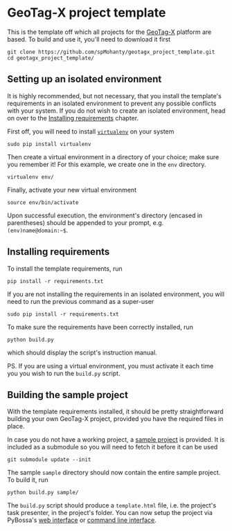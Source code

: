 GeoTag-X project template
=========================

This is the template off which all projects for the [GeoTag-X](http://geotagx.org) platform are based. To build and
use it, you'll need to download it first
```
git clone https://github.com/spMohanty/geotagx_project_template.git
cd geotagx_project_template/
```


## Setting up an isolated environment

It is highly recommended, but not necessary, that you install the template's
requirements in an isolated environment to prevent any possible conflicts with your system.
If you do not wish to create an isolated environment, head on over to the [Installing requirements](#installing-requirements) chapter.

First off, you will need to install [`virtualenv`](https://virtualenv.pypa.io/en/latest/) on your system
```
sudo pip install virtualenv
```

Then create a virtual environment in a directory of your choice; make sure you remember it!
For this example, we create one in the `env` directory.
```
virtualenv env/
```

Finally, activate your new virtual environment
```
source env/bin/activate
```

Upon successful execution, the environment's directory (encased in parentheses)
should be appended to your prompt, e.g. `(env)name@domain:~$`.


## Installing requirements

To install the template requirements, run
```
pip install -r requirements.txt
```

If you are not installing the requirements in an isolated environment, you will
need to run the previous command as a super-user
```
sudo pip install -r requirements.txt
```

To make sure the requirements have been correctly installed, run
```
python build.py
```
which should display the script's instruction manual.

PS. If you are using a virtual environment, you must activate it each time you
you wish to run the `build.py` script.


## Building the sample project

With the template requirements installed, it should be pretty straightforward
building your own GeoTag-X project, provided you have the required files in place.

In case you do not have a working project, a [sample project](https://github.com/geotagx/geotagx-project-sample/) is provided.
It is included as a submodule so you will need to fetch it before it can be used
```
git submodule update --init
```
The sample `sample` directory should now contain the entire sample project. To build it, run
```
python build.py sample/
```

The `build.py` script should produce a `template.html` file, i.e. the
project's task presenter, in the project's folder. You can now setup the
project via PyBossa's [web interface](http://pybossa.readthedocs.org/en/latest/user/overview.html#using-the-web-interface) or [command line interface](http://pybossa.readthedocs.org/en/latest/user/pbs.html).
